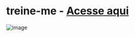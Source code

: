 # treine-me  - <a href="https://paulovarrone.github.io/treine-me/" target="_blank">Acesse aqui</a>

![image](https://user-images.githubusercontent.com/100317569/215294721-ed28604c-da2b-479f-999c-730c258f6c69.png)

